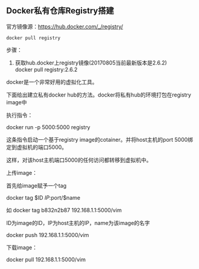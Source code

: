 ## Docker私有仓库Registry搭建 

官方镜像源：https://hub.docker.com/_/registry/  

```
docker pull registry
```

步骤：
1. 获取hub.docker上registry镜像(20170805当前最新版本是2.6.2)  
    docker pull registry:2.6.2



docker是一个非常好用的虚拟化工具。

下面给出建立私有docker hub的方法。docker将私有hub的环境打包在registry image中

执行指令：

docker run -p 5000:5000 registry

这条指令启动一个基于registry image的cotainer。并将host主机的port 5000绑定到虚拟机的端口5000。

这样，对该host主机端口5000的任何访问都转移到虚拟机中。

上传image：

首先给image赋予一个tag

docker tag $ID $IP:$port/$name

如  docker tag b832n2b87 192.168.1.1:5000/vim

ID为image的ID，IP为host主机的IP，name为该image的名字

docker push  192.168.1.1:5000/vim

下载image：

docker pull  192.168.1.1:5000/vim